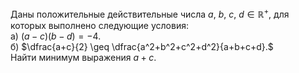 Даны положительные действительные числа $a$,  $b$, $c$, $d \in \mathbb{R}^+$, 
для которых выполнено следующие условия:
<br/>
а) $(a-c)(b-d)=-4$.
<br/>
б) $\dfrac{a+c}{2} \geq \dfrac{a^2+b^2+c^2+d^2}{a+b+c+d}.$
<br/>
Найти минимум выражения  $a+c$.